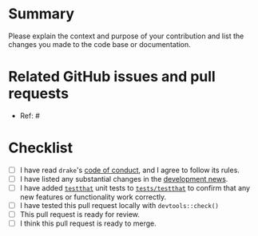 # Summary

Please explain the context and purpose of your contribution and list the changes you made to the code base or documentation.

# Related GitHub issues and pull requests

- Ref: #

# Checklist

- [ ] I have read `drake`'s [code of conduct](https://github.com/ropensci/drake/blob/master/CODE_OF_CONDUCT.md), and I agree to follow its rules.
- [ ] I have listed any substantial changes in the [development news](https://github.com/ropensci/drake/blob/master/NEWS.md).
- [ ] I have added [`testthat`](https://github.com/r-lib/testthat) unit tests to [`tests/testthat`](https://github.com/ropensci/drake/tree/master/tests/testthat) to confirm that any new features or functionality work correctly.
- [ ] I have tested this pull request locally with `devtools::check()`
- [ ] This pull request is ready for review.
- [ ] I think this pull request is ready to merge.
